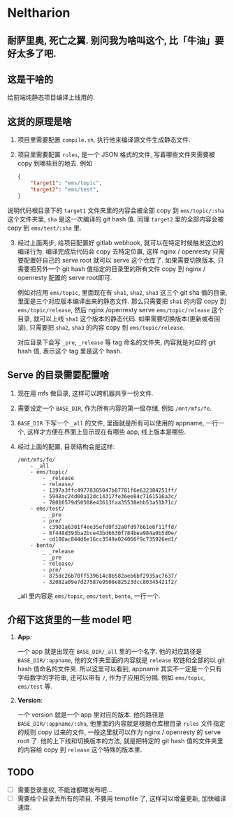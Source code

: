 Neltharion
==========

## 耐萨里奥, 死亡之翼. 别问我为啥叫这个, 比「牛油」要好太多了吧.

## 这是干啥的

给前端纯静态项目编译上线用的.

## 这货的原理是啥

1. 项目里需要配置 `compile.sh`, 执行他来编译源文件生成静态文件.
2. 项目里需要配置 `rules`, 是一个 JSON 格式的文件, 写着哪些文件夹需要被 copy 到哪些目的地去. 例如

	```JSON
	{
    	"target1": "ems/topic",
    	"target2": "ems/test",
	}
	```
说明代码根目录下的 `target1` 文件夹里的内容会被全部 copy 到 `ems/topic/:sha` 这个文件夹里, `sha` 是这一次编译的 git hash 值. 同理 `target2` 里的全部内容会被 copy 到 `ems/test/:sha` 里.

3. 经过上面两步, 给项目配置好 gitlab webhook, 就可以在特定时候触发这边的编译行为. 编译完成后代码会 copy 去特定位置, 这样 nginx / openresty 只需要配置好自己的 serve root 就可以 serve 这个仓库了. 如果需要切换版本, 只需要把另外一个 git hash 值指定的目录里的所有文件 copy 到 nginx / openresty 配置的 serve root即可. 

	例如对应用 `ems/topic`, 里面现在有 `sha1`, `sha2`, `sha3` 这三个 git sha 值的目录, 里面是三个对应版本编译出来的静态文件. 那么只需要把 `sha1` 的内容 copy 到 `ems/topic/release`, 然后 nginx /openresty serve `ems/topic/release` 这个目录, 就可以上线 `sha1` 这个版本的静态代码. 如果需要切换版本(更新或者回滚), 只需要把 `sha2`, `sha3` 的内容 copy 到 `ems/topic/release`.
	
	对应目录下会写 `_pre`, `_release` 等 tag 命名的文件夹, 内容就是对应的 git hash 值, 表示这个 tag 里是这个 hash.

## Serve 的目录需要配置啥

1. 现在用 mfs 做目录, 这样可以跨机器共享一份文件.
2. 需要设定一个 `BASE_DIR`, 作为所有内容的第一级存储, 例如 `/mnt/mfs/fe`.
3. `BASE_DIR` 下写一个 `_all` 的文件, 里面就是所有可以使用的 appname, 一行一个, 这样才方便在界面上显示现在有哪些 app, 线上版本是哪些.
4. 经过上面的配置, 目录结构会是这样:

	```
	/mnt/mfs/fe/
		- _all
		- ems/topic/
			- _release
			- release/
			- 1397a3ffc49778305047b87781f6e632384251ff/
			- 5948ac24d00a12dc14317fe36ee84c7161516a3c/
			- 78016579d50508e43613faa35538ebb53a51b71c/
		- ems/test/
			_ _pre
			- pre/
			- c3901a6381f4ee35efd0f32a8fd97661e6f11ffd/
			- 8f448d393ba2bce43bd6630f784bea984a0b5d0e/
			- cd180ac844d6e16cc3549a024066f9c735926ed1/
		- bento/
			_ _release
			_ _pre
			- release/
			- pre/
			- 875dc26b70ff539614c8b582aeb6bf2935ac7637/
			- 32082a09e7d27587e9508e82523dcc80345421f2/
	```
	
	_all 里内容是 `ems/topic`, `ems/test`, `bento`, 一行一个.

## 介绍下这货里的一些 model 吧
1. **App**:
	
	一个 app 就是出现在 `BASE_DIR/_all` 里的一个名字. 他的对应路径是 `BASE_DIR/:appname`, 他的文件夹里面的内容就是 `release` 软链和全部的以 git hash 值命名的文件夹. 所以这里可以看到, appname 其实不一定是一个只有字母数字的字符串, 还可以带有 `/`, 作为子应用的分隔. 例如 `ems/topic`, `ems/test` 等.
	
2. **Version**:

	一个 version 就是一个 app 里对应的版本. 他的路径是 `BASE_DIR/:appname/:sha`, 他里面的内容就是根据仓库根目录 `rules` 文件指定的规则 copy 过来的文件, 一般这里就可以作为 nginx / openresty 的 serve root 了. 他的上下线和切换版本的方法, 就是把特定的 git hash 值的文件夹里的内容给 copy 到  `release` 这个特殊的版本里.

## TODO

- [ ] 需要登录鉴权, 不能谁都瞎发布吧...
- [ ] 需要给个目录丢所有的项目, 不要用 tempfile 了, 这样可以增量更新, 加快编译速度.

